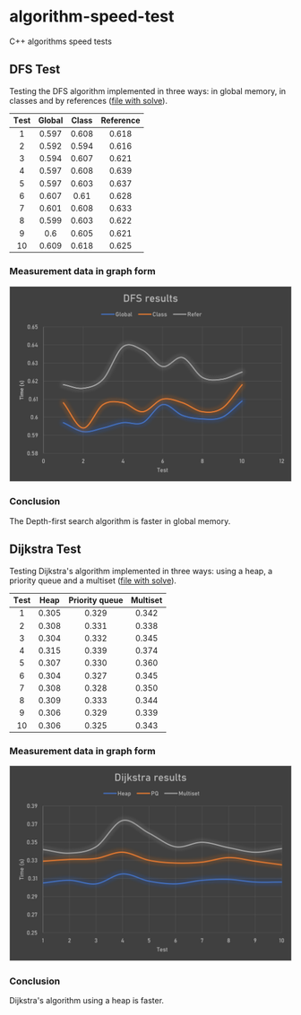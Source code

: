 # algorithm-speed-test
C++ algorithms speed tests

## DFS Test

Testing the DFS algorithm implemented in three ways: in global memory, in classes and by references 
([file with solve](https://github.com/SilverFoxxxy/algorithm-speed-test/blob/checkpoint1/Test%20DFS.cpp)).

| **Тest** | **Global** | **Class** | **Reference** |
|:--------:|:----------:|:---------:|:-------------:|
| 1        | 0.597      | 0.608     |  0.618        |
| 2        | 0.592      | 0.594     |  0.616        |
| 3        | 0.594      | 0.607     |  0.621        |
| 4        | 0.597      | 0.608     |  0.639        |
| 5        | 0.597      | 0.603     |  0.637        |
| 6        | 0.607      | 0.61      |  0.628        |
| 7        | 0.601      | 0.608     |  0.633        |
| 8        | 0.599      | 0.603     |  0.622        |
| 9        | 0.6        | 0.605     |  0.621        |
| 10       | 0.609      | 0.618     |  0.625        |

### Measurement data in graph form
![](https://github.com/SilverFoxxxy/algorithm-speed-test/blob/checkpoint1/graphic1.png)

### Conclusion
The Depth-first search algorithm is faster in global memory.

## Dijkstra Test

Testing Dijkstra's algorithm implemented in three ways: using a heap, a priority queue and a multiset 
([file with solve](https://github.com/SilverFoxxxy/algorithm-speed-test/blob/checkpoint1/Test%20Dijkstra.cpp)).

| **Тest** | **Heap** | **Priority queue** | **Multiset** |
|:--------:|:--------:|:------------------:|:------------:|
| 1        | 0.305    | 0.329              |  0.342       |
| 2        | 0.308    | 0.331              |  0.338       |
| 3        | 0.304    | 0.332              |  0.345       |
| 4        | 0.315    | 0.339              |  0.374       |
| 5        | 0.307    | 0.330              |  0.360       |
| 6        | 0.304    | 0.327              |  0.345       |
| 7        | 0.308    | 0.328              |  0.350       |
| 8        | 0.309    | 0.333              |  0.344       |
| 9        | 0.306    | 0.329              |  0.339       |
| 10       | 0.306    | 0.325              |  0.343       |

### Measurement data in graph form
![](https://github.com/SilverFoxxxy/algorithm-speed-test/blob/checkpoint1/graphic2.png)

### Conclusion
Dijkstra's algorithm using a heap is faster.
